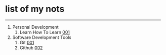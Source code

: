 # list of my nots

---
1. Personal Development
   1. Learn How To Learn [001](./personalDevelopment/001.md)
2. Software Development Tools
   1. Git [001](./softwareDevelopmentTools/001.md)
   2. Github [002](./softwareDevelopmentTools/002.md)

